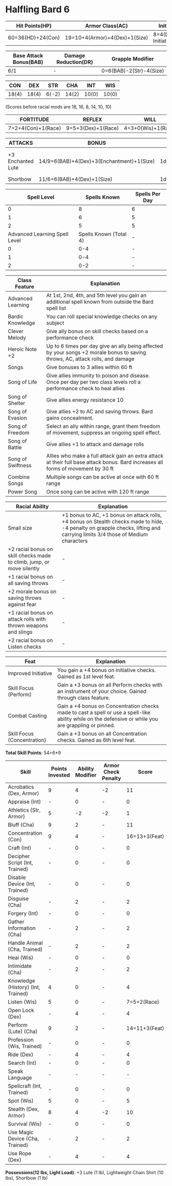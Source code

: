 # Halfling Bard 6

Hit Points(HP) | Armor Class(AC) | Initiative Modifier | Speed | Size
-------------- | --------------- | ------------------- | ----- | ----
60=36(HD)+24(Con)| 19=10+4(Armor)+4(Dex)+1(Size)| 8=4(Dex)+4(Improved Initiative)          | 20ft | Small (1)

Base Attack Bonus(BAB) | Damage Reduction(DR) | Grapple Modifier
---------------------  | -------------------- | ----------------
6/1                    | -                    | 0=6(BAB)-2(Str)-4(Size)

CON   | DEX   | STR   | CHA   | INT   | WIS 
---   | ---   | ---   | ---   | -     | ------- 
18(4) | 18(4) | 6(-2) | 14(2) | 10(0) | 10(0) 
(Scores before racial mods are 18, 16, 8, 14, 10, 10)

FORTITUDE | REFLEX | WILL
--------- | ------ | ----
7=2+4(Con)+1(Race)| 9=5+3(Dex)+1(Race)| 4=3+0(Wis)+1(Race)

ATTACKS | BONUS | DAMAGE | CRITICAL | NOTES
------- | ----- | ------ | -------- | -----
+3 Enchanted Lute | 14/9=6(BAB)+4(Dex)+3(Enchantment)+1(Size) | 1d4+1(-2(Str)+3(Enchantment)) | 18-20/x2 | +3 Enchantment Bonus to attack/damage
Shortbow          | 11/6=6(BAB)+4(Dex)+1(Size) |1d4| 20/x3 | -

Spell Level | Spells Known | Spells Per Day 
----------- | ------------ | --------------
0           | 8            | 6
1           | 6            | 5
2           | 5            | 5
Advanced Learning Spell Level | Spells Known (Total 4) | -
0                             | 0-4          | -
1                             | 0-4          | -
2                             | 0-2          | -

Class Feature | Explanation
------------- | -----------
Advanced Learning | At 1st, 2nd, 4th, and 5th level you gain an additional spell known from outside the Bard spell list
Bardic Knowledge | You can roll special knowledge checks on any subject
Clever Melody | Give ally bonus on skill checks based on a performance check
Heroic Note +2 | Up to 6 times per day give an ally being affected by your songs +2 morale bonus to saving throws, AC, attack rolls, and damage
Songs | Give bonuses to 3 allies within 60 ft
Song of Life | Give allies immunity to poison and disease. Once per day per two class levels roll a performance check to heal allies
Song of Shelter | Give allies energy resistance 10
Song of Evasion | Give allies +2 to AC and saving throws. Bard gains concealment.
Song of Freedom | Select an ally within range, grant them freedom of movement, suppress an ongoing spell effect.
Song of Battle | Give allies +1 to attack and damage rolls
Song of Swiftness | Allies who make a full attack gain an extra attack at their full base attack bonus. Bard increases all forms of movement by 30 ft
Combine Songs | Multiple songs can be active at once with 60 ft range
Power Song | Once song can be active with 120 ft range

Racial Ability| Explanation
------------- | -----------
Small size | +1 bonus to AC, +1 bonus on attack rolls, +4 bonus on Stealth checks made to hide, -4 penalty on grapple checks, lifting and carrying limits 3/4 those of Medium characters
+2 racial bonus on skill checks made to climb, jump, or move silently | -
+1 racial bonus on all saving throws | -
+2 morale bonus on saving throws against fear | -
+1 racial bonus on attack rolls with thrown weapons and slings | -
+2 racial bonus on Listen checks | -


Feat | Explanation
----- | -----------
Improved Initiative | You gain a +4 bonus on initiative checks. Gained as 1st level feat.
Skill Focus (Perform) | Gain a +3 bonus on all Perform checks with an instrument of your choice. Gained through class feature.
Combat Casting | Gain a +4 bonus on Concentration checks made to cast a spell or use a spell-like ability while on the defensive or while you are grappling or pinned.
Skill Focus (Concentration) | Gain a +3 bonus on all Concentration checks. Gained as 6th level feat.

**Total Skill Points**: 54=6*9

Skill | Points Invested | Ability Modifier | Armor Check Penalty | Score
----- | --------------- | ---------------- | ------------------- | -----
Acrobatics (Dex, Armor) | 9      | 4                | -2| 11
Appraise (Int) | -      | 0                | -| 0
Athletics (Str, Armor) | 5      | -2                | -2| 1
Bluff (Cha)    | 9      | 2                | -| 11
Concentration (Con)| 9  | 4               | -| 16=13+3(Feat)
Craft (Int)        | -  | 0                | -| 0
Decipher Script (Int, Trained)| -| 0                | -| 0
Disable Device (Int, Trained)| - | 0                | -| 0
Disguise (Cha)      | - | 2                | -| 2
Forgery (Int)       | - | 0                | -| 0
Gather Information (Cha) | - | 2           | -| 2
Handle Animal (Cha, Trained) | -  | 2               | -| 2
Heal (Wis)          | -  | 0               | -| 0
Intimidate (Cha)    | -  | 2               | -| 2
Knowledge (History) (Int, Trained)     | 4  | 0     | -| 4
Listen (Wis)        | 5  | 0               | -| 7=5+2(Race)
Open Lock (Dex) | - | 4                    | -| 4
Perform (Lute) (Cha)   | 9 | 2    | -| 14=11+3(Feat)
Profession (Wis, Trained)| - | 0                    | -| 0
Ride (Dex)      | - | 4                    | -| 4
Search (Int)    | - | 0                    | -| 0
Speak Language | - | -                     | -| -
Spellcraft (Int, Trained) | - | 0                   | -| 0
Spot (Wis)       | 5 | 0                   | -| 5
Stealth (Dex, Armor)| 8 | 4                   | -2| 10
Survival (Wis)   | - | 0                   | -| 0
Use Magic Device (Cha, Trained) | - | 2             | -| 2
Use Rope (Dex)         | - | 4             | -| 4

**Possessions(12 lbs, Light Load)**: +3 Lute (1 lb), Lightweight Chain Shirt (10 lbs), Shortbow (1 lb)